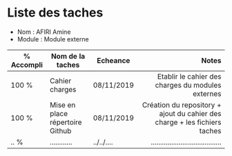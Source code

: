 
Liste des taches
==
- Nom : AFIRI Amine
- Module : Module externe

% Accompli | Nom de la taches | Echeance | Notes
---------- | ---------------- | ---------- | --------------:
100 %  | Cahier charges | 08/11/2019 | Etablir le cahier des charges du modules externes 
100 %  | Mise en place répertoire Github | 08/11/2019 | Création du repository + ajout du cahier des charge + les fichiers taches
.. %   | ............ | ../../.... | ......................................